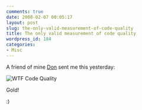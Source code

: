 ```yaml
---
comments: true
date: 2008-02-07 00:05:17
layout: post
slug: the-only-valid-measurement-of-code-quality
title: The only valid measurement of code quality
wordpress_id: 184
categories:
- Misc
---
```


A friend of mine [Don](http://www.daemon.com.au/) sent me this yesterday:

![WTF Code Quality](http://www.chapter31.com/wp-content/uploads/2008/02/wtfm.jpg)

Gold!

:)
